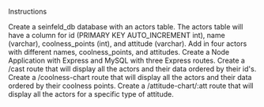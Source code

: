 Instructions


Create a seinfeld_db database with an actors table.
The actors table will have a column for id (PRIMARY KEY AUTO_INCREMENT int), name (varchar), coolness_points (int), and attitude (varchar).
Add in four actors with different names, coolness_points, and attitudes.
Create a Node Application with Express and MySQL with three Express routes.
Create a /cast route that will display all the actors and their data ordered by their id's.
Create a /coolness-chart route that will display all the actors and their data ordered by their coolness points.
Create a /attitude-chart/:att route that will display all the actors for a specific type of attitude.